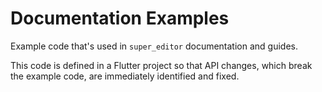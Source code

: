 # Documentation Examples

Example code that's used in `super_editor` documentation and guides.

This code is defined in a Flutter project so that API changes, which break the example code, are
immediately identified and fixed.

